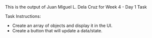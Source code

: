 This is the output of Juan Miguel L. Dela Cruz for Week 4 - Day 1 Task

Task Instructions:
- Create an array of objects and display it in the UI.
- Create a button that will update a data/state.

